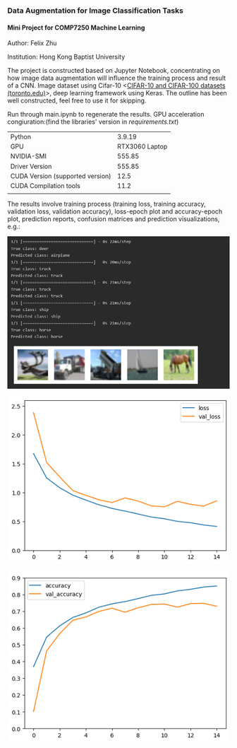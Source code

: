 ### Data Augmentation for Image Classification Tasks

#### Mini Project for COMP7250 Machine Learning

Author: Felix Zhu

Institution: Hong Kong Baptist University



The project is constructed based on Jupyter Notebook, concentrating on how image data augmentation will influence the training process and result of a CNN. Image dataset using Cifar-10 <[CIFAR-10 and CIFAR-100 datasets (toronto.edu)](https://www.cs.toronto.edu/~kriz/cifar.html)>, deep learning framework using Keras. The outline has been well constructed, feel free to use it for skipping.

Run through main.ipynb to regenerate the results. GPU acceleration congiuration:(find the libraries' version in *requirements.txt*)

|||
| -------------------------------- | -------------------------------- |
| Python                           | 3.9.19                           |
| GPU                              | RTX3060 Laptop                   |
| NVIDIA-SMI                       | 555.85                           |
| Driver Version                   | 555.85                           |
| CUDA Version (supported version) | 12.5                             |
| CUDA Compilation tools           | 11.2 |
|||


The results involve training process (training loss, training accuracy, validation loss, validation accuracy), loss-epoch plot and accuracy-epoch plot, prediction reports, confusion matrices and prediction visualizations, e.g.:



![image](https://github.com/FelixyZhu/Image-Data-Augmentation-with-CNN-Image-Classification/blob/master/pics/84821aeb-2b5e-4b57-983c-2f13a8cdb637.png?raw=true)

![image](https://github.com/FelixyZhu/Image-Data-Augmentation-with-CNN-Image-Classification/blob/master/pics/b451461e-f2d4-4fd1-884a-7fea825389d9.png?raw=true)

![image](https://github.com/FelixyZhu/Image-Data-Augmentation-with-CNN-Image-Classification/blob/master/pics/fffa0887-6873-47a6-b842-e9a8a6ffca40.png?raw=true)
